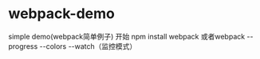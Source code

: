 # webpack-demo
simple demo(webpack简单例子)
开始
npm install
webpack
或者webpack --progress --colors --watch（监控模式）
